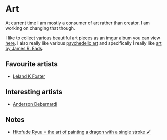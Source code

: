 # Art
At current time I am mostly a consumer of art rather than creator. I am working on changing that though.

I like to collect various beautiful art pieces as an imgur album you can view [here](http://imgur.com/a/3m5wf). I also really like various [psychedelic art](http://imgur.com/a/9yOpt) and specifically I really like [art by James R. Eads](http://imgur.com/a/Aao8R). 

## Favourite artists
- [Leland K Foster](http://www.lelandkfoster.com/)

## Interesting artists
- [Anderson Debernardi](https://imgur.com/gallery/dKx5S)

## Notes
- [Hitofude Ryuu = the art of painting a dragon with a single stroke 🖌](https://www.youtube.com/watch?v=2z8n1UiWQ6c)